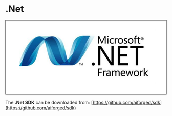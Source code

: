 # .Net

![](<../../.gitbook/assets/image (196).png>)

The **.Net SDK** can be downloaded from: [https://github.com/aiforged/sdk](https://github.com/aiforged/sdk)
